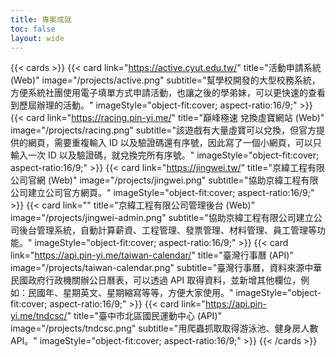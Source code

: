 ```yaml
---
title: 專案成就
toc: false
layout: wide
---
```


{{< cards >}}
{{< card link="https://active.cyut.edu.tw/" title="活動申請系統 (Web)" image="/projects/active.png" subtitle="幫學校開發的大型校務系統，方便系統社團使用電子填單方式申請活動，也讓之後的學弟妹，可以更快速的查看到歷屆辦理的活動。" imageStyle="object-fit:cover; aspect-ratio:16/9;" >}}
{{< card link="https://racing.pin-yi.me/" title="巔峰極速 兌換虛寶網站 (Web)" image="/projects/racing.png" subtitle="該遊戲有大量虛寶可以兌換，但官方提供的網頁，需要重複輸入 ID 以及驗證碼還有序號，因此寫了一個小網頁，可以只輸入一次 ID 以及驗證碼，就兌換完所有序號。" imageStyle="object-fit:cover; aspect-ratio:16/9;" >}}
{{< card link="https://jingwei.tw/" title="京緯工程有限公司官網 (Web)" image="/projects/jingwei.png" subtitle="協助京緯工程有限公司建立公司官方網頁。" imageStyle="object-fit:cover; aspect-ratio:16/9;" >}}
{{< card link="" title="京緯工程有限公司管理後台 (Web)" image="/projects/jingwei-admin.png" subtitle="協助京緯工程有限公司建立公司後台管理系統，自動計算薪資、工程管理、發票管理、材料管理、員工管理等功能。" imageStyle="object-fit:cover; aspect-ratio:16/9;" >}}
{{< card link="https://api.pin-yi.me/taiwan-calendar/" title="臺灣行事曆 (API)" image="/projects/taiwan-calendar.png" subtitle="臺灣行事曆，資料來源中華民國政府行政機關辦公日曆表，可以透過 API 取得資料，並新增其他欄位，例如：民國年、星期英文、星期縮寫等等，方便大家使用。" imageStyle="object-fit:cover; aspect-ratio:16/9;" >}}
{{< card link="https://api.pin-yi.me/tndcsc/" title="臺中市北區國民運動中心 (API)" image="/projects/tndcsc.png" subtitle="用爬蟲抓取取得游泳池、健身房人數 API。" imageStyle="object-fit:cover; aspect-ratio:16/9;" >}}
{{< /cards >}}

